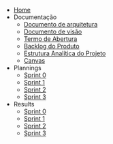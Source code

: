 - [Home]()
- Documentação
    -  [Documento de arquitetura](./pages/documents/Documento_de_Arquitetura.md)
    - [Documento de visão](./pages/documents/Documento_de_Visao.md)
    - [Termo de Abertura](./pages/documents/Termo_de_Abertura.md)
    - [Backlog do Produto](./pages/documents/Product_Backlog.md)
    - [Estrutura Analítica do Projeto](./pages/documents/EAP.md)
    - [Canvas](./pages/documents/Canvas.md)
- Plannings
    - [Sprint 0]()
    - [Sprint 1]()
    - [Sprint 2]()
    - [Sprint 3]()
- Results
    - [Sprint 0]()
    - [Sprint 1]()
    - [Sprint 2]()
    - [Sprint 3]()